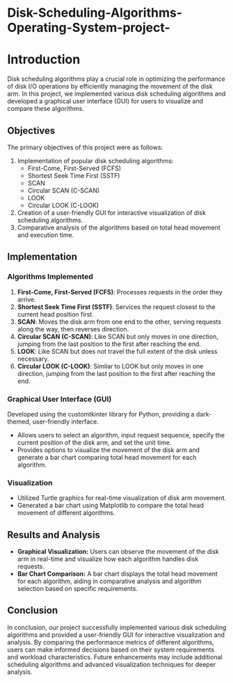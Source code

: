 # Disk-Scheduling-Algorithms-Operating-System-project-
<!DOCTYPE html>
<html lang="en">
<head>
    <meta charset="UTF-8">
    <meta name="viewport" content="width=device-width, initial-scale=1.0">
    <title>Disk Scheduling Algorithms</title>
</head>
<body>

<h1>Introduction</h1>
<p>
    Disk scheduling algorithms play a crucial role in optimizing the performance of disk I/O operations by efficiently managing the movement of the disk arm. In this project, we implemented various disk scheduling algorithms and developed a graphical user interface (GUI) for users to visualize and compare these algorithms.
</p>

<h2>Objectives</h2>
<p>The primary objectives of this project were as follows:</p>
<ol>
    <li>Implementation of popular disk scheduling algorithms:
        <ul>
            <li>First-Come, First-Served (FCFS)</li>
            <li>Shortest Seek Time First (SSTF)</li>
            <li>SCAN</li>
            <li>Circular SCAN (C-SCAN)</li>
            <li>LOOK</li>
            <li>Circular LOOK (C-LOOK)</li>
        </ul>
    </li>
    <li>Creation of a user-friendly GUI for interactive visualization of disk scheduling algorithms.</li>
    <li>Comparative analysis of the algorithms based on total head movement and execution time.</li>
</ol>

<h2>Implementation</h2>
<h3>Algorithms Implemented</h3>
<ol>
    <li><b>First-Come, First-Served (FCFS)</b>: Processes requests in the order they arrive.</li>
    <li><b>Shortest Seek Time First (SSTF)</b>: Services the request closest to the current head position first.</li>
    <li><b>SCAN</b>: Moves the disk arm from one end to the other, serving requests along the way, then reverses direction.</li>
    <li><b>Circular SCAN (C-SCAN)</b>: Like SCAN but only moves in one direction, jumping from the last position to the first after reaching the end.</li>
    <li><b>LOOK</b>: Like SCAN but does not travel the full extent of the disk unless necessary.</li>
    <li><b>Circular LOOK (C-LOOK)</b>: Similar to LOOK but only moves in one direction, jumping from the last position to the first after reaching the end.</li>
</ol>

<h3>Graphical User Interface (GUI)</h3>
<p>
    Developed using the customtkinter library for Python, providing a dark-themed, user-friendly interface.
</p>
<ul>
    <li>Allows users to select an algorithm, input request sequence, specify the current position of the disk arm, and set the unit time.</li>
    <li>Provides options to visualize the movement of the disk arm and generate a bar chart comparing total head movement for each algorithm.</li>
</ul>

<h3>Visualization</h3>
<ul>
    <li>Utilized Turtle graphics for real-time visualization of disk arm movement.</li>
    <li>Generated a bar chart using Matplotlib to compare the total head movement of different algorithms.</li>
</ul>

<h2>Results and Analysis</h2>
<ul>
    <li><b>Graphical Visualization:</b> Users can observe the movement of the disk arm in real-time and visualize how each algorithm handles disk requests.</li>
    <li><b>Bar Chart Comparison:</b> A bar chart displays the total head movement for each algorithm, aiding in comparative analysis and algorithm selection based on specific requirements.</li>
</ul>

<h2>Conclusion</h2>
<p>
    In conclusion, our project successfully implemented various disk scheduling algorithms and provided a user-friendly GUI for interactive visualization and analysis. By comparing the performance metrics of different algorithms, users can make informed decisions based on their system requirements and workload characteristics. Future enhancements may include additional scheduling algorithms and advanced visualization techniques for deeper analysis.
</p>

</body>
</html>



